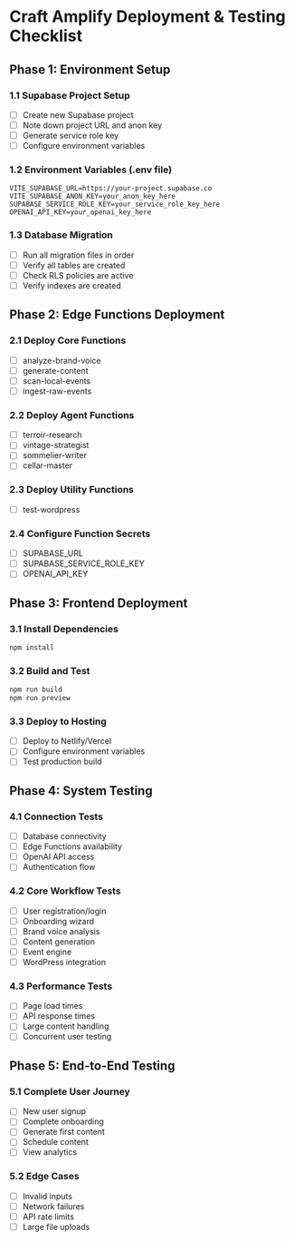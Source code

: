 # Craft Amplify Deployment & Testing Checklist

## Phase 1: Environment Setup

### 1.1 Supabase Project Setup
- [ ] Create new Supabase project
- [ ] Note down project URL and anon key
- [ ] Generate service role key
- [ ] Configure environment variables

### 1.2 Environment Variables (.env file)
```env
VITE_SUPABASE_URL=https://your-project.supabase.co
VITE_SUPABASE_ANON_KEY=your_anon_key_here
SUPABASE_SERVICE_ROLE_KEY=your_service_role_key_here
OPENAI_API_KEY=your_openai_key_here
```

### 1.3 Database Migration
- [ ] Run all migration files in order
- [ ] Verify all tables are created
- [ ] Check RLS policies are active
- [ ] Verify indexes are created

## Phase 2: Edge Functions Deployment

### 2.1 Deploy Core Functions
- [ ] analyze-brand-voice
- [ ] generate-content
- [ ] scan-local-events
- [ ] ingest-raw-events

### 2.2 Deploy Agent Functions
- [ ] terroir-research
- [ ] vintage-strategist
- [ ] sommelier-writer
- [ ] cellar-master

### 2.3 Deploy Utility Functions
- [ ] test-wordpress

### 2.4 Configure Function Secrets
- [ ] SUPABASE_URL
- [ ] SUPABASE_SERVICE_ROLE_KEY
- [ ] OPENAI_API_KEY

## Phase 3: Frontend Deployment

### 3.1 Install Dependencies
```bash
npm install
```

### 3.2 Build and Test
```bash
npm run build
npm run preview
```

### 3.3 Deploy to Hosting
- [ ] Deploy to Netlify/Vercel
- [ ] Configure environment variables
- [ ] Test production build

## Phase 4: System Testing

### 4.1 Connection Tests
- [ ] Database connectivity
- [ ] Edge Functions availability
- [ ] OpenAI API access
- [ ] Authentication flow

### 4.2 Core Workflow Tests
- [ ] User registration/login
- [ ] Onboarding wizard
- [ ] Brand voice analysis
- [ ] Content generation
- [ ] Event engine
- [ ] WordPress integration

### 4.3 Performance Tests
- [ ] Page load times
- [ ] API response times
- [ ] Large content handling
- [ ] Concurrent user testing

## Phase 5: End-to-End Testing

### 5.1 Complete User Journey
- [ ] New user signup
- [ ] Complete onboarding
- [ ] Generate first content
- [ ] Schedule content
- [ ] View analytics

### 5.2 Edge Cases
- [ ] Invalid inputs
- [ ] Network failures
- [ ] API rate limits
- [ ] Large file uploads